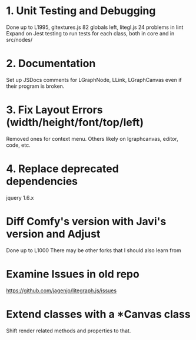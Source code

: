 
# 1. Unit Testing and Debugging

Done up to L1995, gltextures.js
82 globals left, litegl.js
24 problems in lint
Expand on Jest testing to run tests for each class, both in core and in src/nodes/

# 2. Documentation

Set up JSDocs comments for LGraphNode, LLink, LGraphCanvas even if their program is broken.

# 3. Fix Layout Errors (width/height/font/top/left)

Removed ones for context menu.  Others likely on lgraphcanvas, editor, code, etc.

# 4. Replace deprecated dependencies

jquery 1.6.x

# Diff Comfy's version with Javi's version and Adjust

Done up to L1000
There may be other forks that I should also learn from

# Examine Issues in old repo

https://github.com/jagenjo/litegraph.js/issues

# Extend classes with a *Canvas class

Shift render related methods and properties to that.